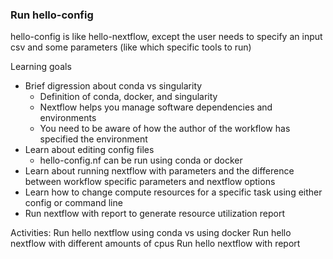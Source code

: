 ### Run hello-config

hello-config is like hello-nextflow, except the user needs to specify an input csv and some parameters (like which specific tools to run)

Learning goals

* Brief digression about conda vs singularity
    * Definition of conda, docker, and singularity
    * Nextflow helps you manage software dependencies and environments
    * You need to be aware of how the author of the workflow has specified the environment
* Learn about editing config files
    * hello-config.nf can be run using conda or docker
* Learn about running nextflow with parameters and the difference between workflow specific parameters and nextflow options
* Learn how to change compute resources for a specific task using either config or command line
* Run nextflow with report to generate resource utilization report

Activities:
Run hello nextflow using conda vs using docker
Run hello nextflow with different amounts of cpus
Run hello nextflow with report